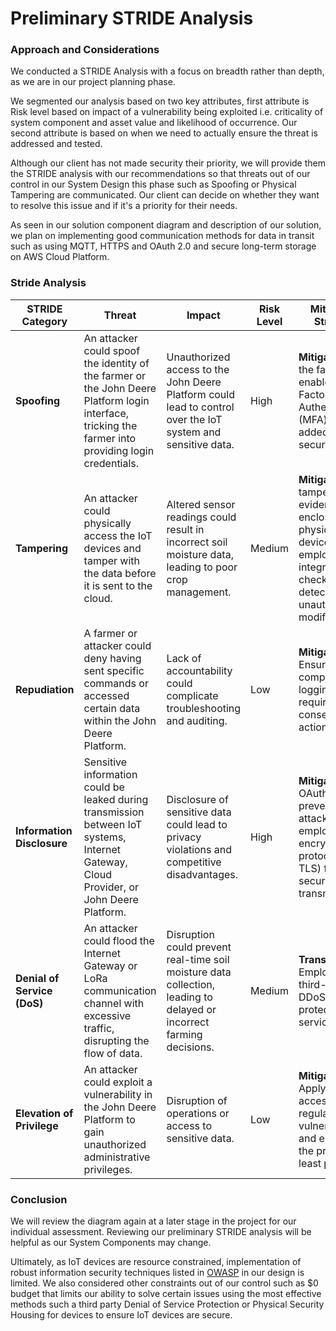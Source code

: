 # Preliminary STRIDE Analysis

### Approach and Considerations

We conducted a STRIDE Analysis with a focus on breadth rather than depth, as we are in our project planning phase.

We segmented our analysis based on two key attributes, first attribute is Risk level based on impact of a vulnerability being exploited i.e. criticality of system component and asset value and likelihood of occurrence. Our second attribute is based on when we need to actually ensure the threat is addressed and tested. 

Although our client has not made security their priority, we will provide them the STRIDE analysis with our recommendations so that threats out of our control in our System Design this phase such as Spoofing or Physical Tampering are communicated. Our client can decide on whether they want to resolve this issue and if it's a priority for their needs.

As seen in our solution component diagram and description of our solution, we plan on implementing good communication methods for data in transit such as using MQTT, HTTPS and OAuth 2.0 and secure long-term storage on AWS Cloud Platform.

### Stride Analysis

| **STRIDE Category**     | **Threat**                                                                                                                                             | **Impact**                                                                                                                 | **Risk Level** | **Mitigation Strategy**                                                                                                                                                       | **When to Address/Test**               |
|-------------------------|--------------------------------------------------------------------------------------------------------------------------------------------------------|----------------------------------------------------------------------------------------------------------------------------|----------------|-------------------------------------------------------------------------------------------------------------------------------------------------------------------------------|-----------------------------------|
| **Spoofing**            | An attacker could spoof the identity of the farmer or the John Deere Platform login interface, tricking the farmer into providing login credentials.    | Unauthorized access to the John Deere Platform could lead to control over the IoT system and sensitive data.               | High           | **Mitigate** - Ask the farmer to enable Multi-Factor Authentication (MFA) for added security.                                                                                 | **Current Phase**         |
| **Tampering**           | An attacker could physically access the IoT devices and tamper with the data before it is sent to the cloud.                                            | Altered sensor readings could result in incorrect soil moisture data, leading to poor crop management.                     | Medium         | **Mitigate** - Use tamper-evident enclosures for physical devices and employ data integrity checks to detect unauthorized modifications.                                       | **Future Phase**                     |
| **Repudiation**         | A farmer or attacker could deny having sent specific commands or accessed certain data within the John Deere Platform.                                  | Lack of accountability could complicate troubleshooting and auditing.                                                      | Low            | **Mitigate** - Ensure comprehensive logging and require user consent for actions.                                                                                              | **Future Phase**                     |
| **Information Disclosure** | Sensitive information could be leaked during transmission between IoT systems, Internet Gateway, Cloud Provider, or John Deere Platform.               | Disclosure of sensitive data could lead to privacy violations and competitive disadvantages.                               | High           | **Mitigate** - Use OAuth 2.0 to prevent MITM attacks, and employ strong encryption protocols (e.g., TLS) for secure data transmission.                                        | **Current Phase**         |
| **Denial of Service (DoS)** | An attacker could flood the Internet Gateway or LoRa communication channel with excessive traffic, disrupting the flow of data.                        | Disruption could prevent real-time soil moisture data collection, leading to delayed or incorrect farming decisions.       | Medium         | **Transfer** - Employ a third-party DDoS protection service.                                                                                                                    | **Current Phase**  |
| **Elevation of Privilege** | An attacker could exploit a vulnerability in the John Deere Platform to gain unauthorized administrative privileges.                                   | Disruption of operations or access to sensitive data.                                                                      | Low            | **Mitigate** - Apply strict access control, regularly patch vulnerabilities, and enforce the principle of least privilege.                                                     | **Current Phase**         |

### Conclusion
We will review the diagram again at a later stage in the project for our individual assessment. Reviewing our preliminary STRIDE analysis will be helpful as our System Components may change. 

Ultimately, as IoT devices are resource constrained, implementation of robust information security techniques listed in [OWASP](https://owasp.org/www-community/Threat_Modeling_Process) in our design is limited. We also considered other constraints out of our control such as $0 budget that limits our ability to solve certain issues using the most effective methods such a third party Denial of Service Protection or Physical Security Housing for devices to ensure IoT devices are secure.